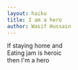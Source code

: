 ```yaml
---
layout: haiku
title: I am a hero
author: Wasif Hussain
---
```


If staying home and<br>
Eating jam is heroic<br>
then I'm a hero<br>
